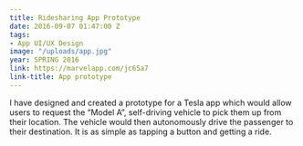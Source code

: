```yaml
---
title: Ridesharing App Prototype
date: 2016-09-07 01:47:00 Z
tags:
- App UI/UX Design
image: "/uploads/app.jpg"
year: SPRING 2016
link: https://marvelapp.com/jc65a7
link-title: App prototype
---
```


I have designed and created a prototype for a Tesla app which would allow users to request the “Model A”, self-driving vehicle to pick them up from their location. The vehicle would then autonomously drive the passenger to their destination. It is as simple as tapping a button and getting a ride.
